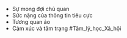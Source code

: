 + Sự mong đợi chủ quan
+ Sức nặng của thông tin tiêu cực
+ Tương quan ảo
+ Cảm xúc và tâm trạng
#Tâm_lý_học_Xã_hội 